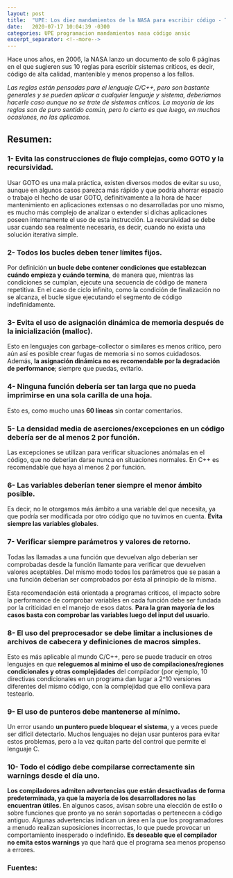 ```yaml
---
layout: post
title:  "UPE: Los diez mandamientos de la NASA para escribir código - Teoria"
date:   2020-07-17 10:04:39 -0300
categories: UPE programacion mandamientos nasa código ansic
excerpt_separator: <!--more-->
---
```


Hace unos años, en 2006, la NASA lanzo un documento de solo 6 páginas en el que sugieren sus 10 reglas para escribir sistemas críticos, es decir, código de alta calidad, mantenible y menos propenso a los fallos.

*Las reglas están pensadas para el lenguaje C/C++, pero son bastante generales y se pueden aplicar a cualquier lenguaje y sistema, deberíamos hacerle caso aunque no se trate de sistemas críticos. La mayoría de las reglas son de puro sentido común, pero lo cierto es que luego, en muchas ocasiones, no las aplicamos.*

## Resumen:

### 1- Evita las construcciones de flujo complejas, como GOTO y la recursividad.
Usar GOTO es una mala práctica, existen diversos modos de evitar su uso, aunque en algunos casos parezca más rápido y que podría ahorrar espacio o trabajo el hecho de usar GOTO, definitivamente a la hora de hacer mantenimiento en aplicaciones extensas o no desarrolladas por uno mismo, es mucho más complejo de analizar o extender si dichas aplicaciones poseen internamente el uso de esta instrucción.
La recursividad se debe usar cuando sea realmente necesaria, es decir, cuando no exista una solución iterativa simple.

### 2- Todos los bucles deben tener límites fijos.
Por definición **un bucle debe contener condiciones que establezcan cuándo empieza y cuándo termina**, de manera que, mientras las condiciones se cumplan, ejecute una secuencia de código de manera repetitiva. En el caso de ciclo infinito, como la condición de finalización no se alcanza, el bucle sigue ejecutando el segmento de código indefinidamente.

### 3- Evita el uso de asignación dinámica de memoria después de la inicialización (malloc). 
Esto en lenguajes con garbage-collector o similares es menos crítico, pero aún así es posible crear fugas de memoria si no somos cuidadosos. Además, **la asignación dinámica no es recomendable por la degradación de performance**; siempre que puedas, evitarlo.

### 4- Ninguna función debería ser tan larga que no pueda imprimirse en una sola carilla de una hoja. 
Esto es, como mucho unas **60 líneas** sin contar comentarios.

### 5- La densidad media de aserciones/excepciones en un código debería ser de al menos 2 por función. 
Las excepciones se utilizan para verificar situaciones anómalas en el código, que no deberían darse nunca en situaciones normales. En C++ es recomendable que haya al menos 2 por función.

### 6- Las variables deberían tener siempre el menor ámbito posible. 
Es decir, no le otorgamos más ámbito a una variable del que necesita, ya que podría ser modificada por otro código que no tuvimos en cuenta. **Evita siempre las variables globales**.

### 7- Verificar siempre parámetros y valores de retorno. 
Todas las llamadas a una función que devuelvan algo deberían ser comprobadas desde la función llamante para verificar que devuelven valores aceptables. Del mismo modo todos los parámetros que se pasan a una función deberían ser comprobados por ésta al principio de la misma. 

Esta recomendación está orientada a programas críticos, el impacto sobre la performance de comprobar variables en cada función debe ser fundada por la criticidad en el manejo de esos datos. **Para la gran mayoría de los casos basta con comprobar las variables luego del input del usuario**.


### 8- El uso del preprocesador se debe limitar a inclusiones de archivos de cabecera y definiciones de macros simples. 
Esto es más aplicable al mundo C/C++, pero se puede traducir en otros lenguajes en que **releguemos al mínimo el uso de compilaciones/regiones condicionales y otras complejidades** del compilador (por ejemplo, 10 directivas condicionales en un programa dan lugar a 2^10 versiones diferentes del mismo código, con la complejidad que ello conlleva para testearlo.

### 9- El uso de punteros debe mantenerse al mínimo.
Un error usando **un puntero puede bloquear el sistema**, y a veces puede ser difícil detectarlo. Muchos lenguajes no dejan usar punteros para evitar estos problemas, pero a la vez quitan parte del control que permite el lenguaje C.

### 10- Todo el código debe compilarse correctamente sin warnings desde el día uno. 
**Los compiladores admiten advertencias que están desactivadas de forma predeterminada, ya que la mayoría de los desarrolladores no las encuentran útiles.** En algunos casos, avisan sobre una elección de estilo o sobre funciones que pronto ya no serán soportadas o pertenecen a código antiguo. Algunas advertencias indican un área en la que los programadores a menudo realizan suposiciones incorrectas, lo que puede provocar un comportamiento inesperado o indefinido. 
**Es deseable que el compilador no emita estos warnings** ya que hará que el programa sea menos propenso a errores.

### Fuentes:
[Wikipedia]:https://en.wikipedia.org/wiki/The_Power_of_10:_Rules_for_Developing_Safety-Critical_Code
[nasa]:http://lars-lab.jpl.nasa.gov/JPL_Coding_Standard_C.pdf
[spinroot]:http://spinroot.com/gerard/pdf/P10.pdf
